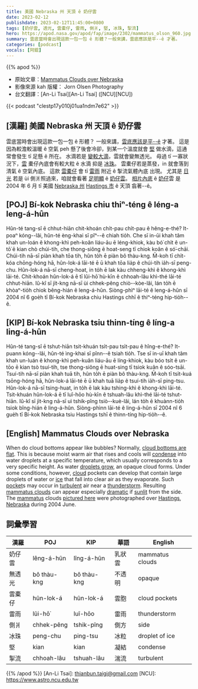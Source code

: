```yaml
---
title: 美國 Nebraska 州 天頂 ê 奶仔雲
date: 2023-02-12
publishdate: 2023-02-12T11:45:00+0800
tags: [奶仔雲, 透光, 雲橐仔, 雷雨, 側爿, 堅, 冰珠, 掣流]
hero: https://apod.nasa.gov/apod/fap/image/2302/mammatus_olson_960.jpg
summary: 雲底當時會出現這款一包一包 ê 形體？一般來講，雲底應該是平--ê 才著。
categories: [podcast]
vocals: [阿錕]
---
```


{{% apod %}}

- 原始文章：[Mammatus Clouds over Nebraska](https://apod.nasa.gov/apod/ap230212.html)
- 影像來源 kah 版權： Jorn Olsen Photography
- 台文翻譯：[An-Li Tsai][An-Li Tsai] ([NCU][NCU])

{{< podcast "clestp17y010j01ua1ndm7e62" >}}

## [漢羅] 美國 Nebraska 州 天頂 ê 奶仔雲
雲底當時會出現這款一包一包 ê 形體？
一般來講，[雲底應該是平--ê][cloud bottoms are flat] 才著。
這是因為較澹較溫暖 ê 空氣 peh 懸了後會冷卻，到某一个溫度就會 [堅][condense] 做水滴，這通常會發生 tī 足懸 ê 所在。
水滴若是 [變較大滴][droplets grow]，雲就會變無透光。
毋過 tī 一寡狀況下，[雲][cloud] 橐仔內底會有較大粒 ê 水滴 抑是 [冰珠][ice]。
雲橐仔若是蒸發，in 就會落到清氣 ê 空氣內底。
這款 [雲橐仔][pocket] 會 tī [雷雨][thunderstorm] 附近 ê 掣流氣體內底 出現。
尤其是 [日光][sunlit] 若是 ùi 側爿照過來，咱就會看著 [足明顯][dramatic] ê [奶仔雲][mammatus clouds]。
[相片內底][pictured here] ê [奶仔][mammatus]雲 是 2004 年 6 月 tī 美國 [Nebraska 州][Nebraska] [Hastings 市][Hastings] ê 天頂 翕著--ê。




## [POJ] Bí-kok Nebraska chiu thiⁿ-téng ê léng-a leng-á-hûn
Hûn-té tang-sî ē chhut-hiān chit-khoán chi̍t-pau chi̍t-pau ê hêng-e-thé?
It-poaⁿ kóng--lâi, hûn-té èng-khai sī pîⁿ--ê chiah tio̍h.
Che sī in-ūi khah tâm khah un-loán ê khong-khì peh-koân liáu-āu ē léng-khiok, kàu bó͘ chi̍t ê un-tō͘ ē kian chò chúi-tih, che thong-siông ē hoat-seng tī chiok koân ê só͘-chāi.
Chúi-tih nā-sī piàn khah tōa tih, hûn to̍h ē piàn bô thàu-kng.
M̄-koh tī chi̍t-kóa chōng-hóng hā, hûn-lok-á lāi-té ē ū khah tōa lia̍p ê chúi-tih ia̍h-sī peng-chu.
Hûn-lok-á nā-sī cheng-hoat, in to̍h ē lak kàu chheng-khì ê khong-khì lāi-té.
Chit-khoán hûn-lok-á ē tī lûi-hō͘ hù-kīn ê chhoah-lâu khì-thé lāi-té chhut-hiān.
Iû-kî sī ji̍t-kng nā-sī ùi chhek-pêng chiò--kòe-lâi, lán to̍h ē khòaⁿ-tio̍h chiok bêng-hián ê leng-á-hûn.
Siòng-phìⁿ lāi-té ê leng-á-hûn sī 2004 nî 6 goe̍h tī Bí-kok Nebraska chiu Hastings chhī ê thiⁿ-téng hip-tio̍h--ê.

## [KIP] Bí-kok Nebraska tsiu thinn-tíng ê líng-a ling-á-hûn
Hûn-té tang-sî ē tshut-hiān tsit-khuán tsi̍t-pau tsi̍t-pau ê hîng-e-thé?
It-puann kóng--lâi, hûn-té ìng-khai sī pînn--ê tsiah tio̍h.
Tse sī in-uī khah tâm khah un-luán ê khong-khì peh-kuân liáu-āu ē líng-khiok, kàu bóo tsi̍t ê un-tōo ē kian tsò tsuí-tih, tse thong-siông ē huat-sing tī tsiok kuân ê sóo-tsāi.
Tsuí-tih nā-sī piàn khah tuā tih, hûn to̍h ē piàn bô thàu-kng.
M̄-koh tī tsi̍t-kuá tsōng-hóng hā, hûn-lok-á lāi-té ē ū khah tuā lia̍p ê tsuí-tih ia̍h-sī ping-tsu.
Hûn-lok-á nā-sī tsing-huat, in to̍h ē lak kàu tshing-khì ê khong-khì lāi-té.
Tsit-khuán hûn-lok-á ē tī luî-hōo hù-kīn ê tshuah-lâu khì-thé lāi-té tshut-hiān.
Iû-kî sī ji̍t-kng nā-sī uì tshik-pîng tsiò--kuè-lâi, lán to̍h ē khuànn-tio̍h tsiok bîng-hián ê ling-á-hûn.
Siòng-phìnn lāi-té ê ling-á-hûn sī 2004 nî 6 gue̍h tī Bí-kok Nebraska tsiu Hastings tshī ê thinn-tíng hip-tio̍h--ê.


## [English] Mammatus Clouds over Nebraska
When do cloud bottoms appear like bubbles?
Normally, [cloud bottoms are flat][cloud bottoms are flat].
This is because moist warm air that rises and cools will [condense][condense] into water droplets at a specific temperature, which usually corresponds to a very specific height.
As water [droplets grow][droplets grow], an opaque cloud forms.
Under some conditions, however, [cloud][cloud] pockets can develop that contain large droplets of water or [ice][ice] that fall into clear air as they evaporate.
Such [pocket][pocket]s may occur in [turbulent][turbulent] air near a [thunderstorm][thunderstorm].
Resulting [mammatus clouds][mammatus clouds] can appear especially [dramatic][dramatic] if [sunlit][sunlit] from the side.
The [mammatus][mammatus] clouds [pictured here][pictured here] were photographed over [Hastings][Hastings], [Nebraska][Nebraska] during 2004 June.


## 詞彙學習

|漢羅|POJ|KIP|華語|English|
|-|-|-|-|-|
|奶仔雲|lêng-á-hûn|lîng-á-hûn|乳狀雲|mammatus clouds|
|無透光|bô thàu-kng|bô thàu-kng|不透明|opaque|
|雲橐仔|hûn-lok-á|hûn-lok-á|雲胞|cloud pockets|
|雷雨|lûi-hō͘|luî-hōo|雷雨|thunderstorm|
|側爿|chhek-pêng|tshik-pîng|側方|side|
|冰珠|peng-chu|ping-tsu|冰粒|droplet of ice|
|堅|kian|kian|凝結|condense|
|掣流|chhoah-lâu|tshuah-lâu|湍流|turbulent|

{{% /apod %}}
[An-Li Tsai]: thianbun.taigi@gmail.com
[NCU]: https://www.astro.ncu.edu.tw

[copyright]: https://apod.nasa.gov/apod/fap/lib/about_apod.html#srapply
[License]: https://creativecommons.org/licenses/by/2.0/

[cloud bottoms are flat]:https://www.abc.net.au/news/2020-09-01/flat-bottom-clouds-and-the-science-behind-them/12591230
[condense]:https://svs.gsfc.nasa.gov/10387
[droplets grow]:https://earthobservatory.nasa.gov/Library/GlobalClouds/
[cloud]:https://www.globe.gov/web/s-cool/home/observation-and-reporting/cloud-type
[ice]:https://gpm.nasa.gov/resources/faq/what-are-clouds-made-are-they-more-likely-form-polluted-air-or-pristine-air
[pocket]:https://en.wikipedia.org/wiki/Pocket
[turbulent]:https://en.wikipedia.org/wiki/Turbulence
[thunderstorm]:https://apod.nasa.gov/apod/ap170226.html
[mammatus clouds]:http://ww2010.atmos.uiuc.edu/(Gh)/guides/mtr/cld/cldtyp/oth/mm.rxml
[dramatic]:https://youtu.be/0uLRHfw7TF0
[sunlit]:https://i.pinimg.com/originals/11/dd/61/11dd6174e69c390dc90be5a517e9fb1c.jpg
[mammatus]:https://en.wikipedia.org/wiki/Mammatus_clouds
[pictured here]:https://jornolsen.com/products.php?cat=8
[Hastings]:https://youtu.be/b-o5WpJgC6c
[Nebraska]:https://en.wikipedia.org/wiki/Nebraska
